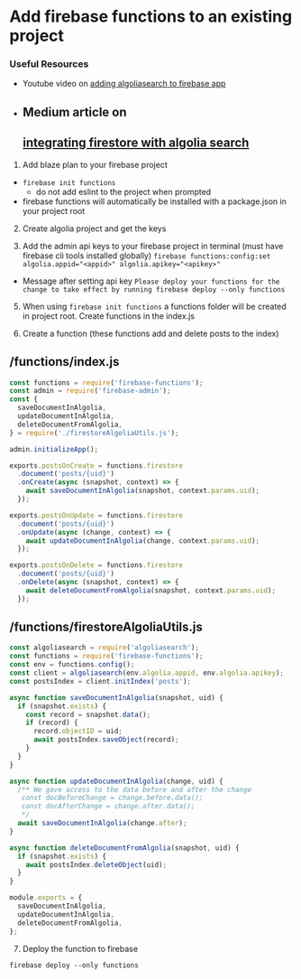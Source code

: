 # Add firebase functions to an existing project

### Useful Resources

- Youtube video on
  [adding algoliasearch to firebase app](https://www.youtube.com/watch?v=3Z0V3cvgns8)
- ## Medium article on
  ## [integrating firestore with algolia search](https://medium.com/@soares.rfarias/how-to-set-up-firestore-and-algolia-319fcf2c0d37)

1. Add blaze plan to your firebase project

- `firebase init functions`
  - do not add eslint to the project when prompted
- firebase functions will automatically be installed with a package.json in your
  project root

2. Create algolia project and get the keys

3. Add the admin api keys to your firebase project in terminal (must have
   firebase cli tools installed globally)
   `firebase functions:config:set algolia.appid="<appid>" algolia.apikey="<apikey>"`

- Message after setting api key
  `Please deploy your functions for the change to take effect by running firebase deploy --only functions`

5. When using `firebase init functions` a functions folder will be created in
   project root. Create functions in the index.js

6. Create a function (these functions add and delete posts to the index)

## /functions/index.js

```javascript
const functions = require('firebase-functions');
const admin = require('firebase-admin');
const {
  saveDocumentInAlgolia,
  updateDocumentInAlgolia,
  deleteDocumentFromAlgolia,
} = require('./firestoreAlgoliaUtils.js');

admin.initializeApp();

exports.postsOnCreate = functions.firestore
  .document('posts/{uid}')
  .onCreate(async (snapshot, context) => {
    await saveDocumentInAlgolia(snapshot, context.params.uid);
  });

exports.postsOnUpdate = functions.firestore
  .document('posts/{uid}')
  .onUpdate(async (change, context) => {
    await updateDocumentInAlgolia(change, context.params.uid);
  });

exports.postsOnDelete = functions.firestore
  .document('posts/{uid}')
  .onDelete(async (snapshot, context) => {
    await deleteDocumentFromAlgolia(snapshot, context.params.uid);
  });
```

## /functions/firestoreAlgoliaUtils.js

```javascript
const algoliasearch = require('algoliasearch');
const functions = require('firebase-functions');
const env = functions.config();
const client = algoliasearch(env.algolia.appid, env.algolia.apikey);
const postsIndex = client.initIndex('posts');

async function saveDocumentInAlgolia(snapshot, uid) {
  if (snapshot.exists) {
    const record = snapshot.data();
    if (record) {
      record.objectID = uid;
      await postsIndex.saveObject(record);
    }
  }
}

async function updateDocumentInAlgolia(change, uid) {
  /** We gave access to the data before and after the change
   const docBeforeChange = change.before.data();
   const docAfterChange = change.after.data();
   */
  await saveDocumentInAlgolia(change.after);
}

async function deleteDocumentFromAlgolia(snapshot, uid) {
  if (snapshot.exists) {
    await postsIndex.deleteObject(uid);
  }
}

module.exports = {
  saveDocumentInAlgolia,
  updateDocumentInAlgolia,
  deleteDocumentFromAlgolia,
};
```

7. Deploy the function to firebase

`firebase deploy --only functions`

